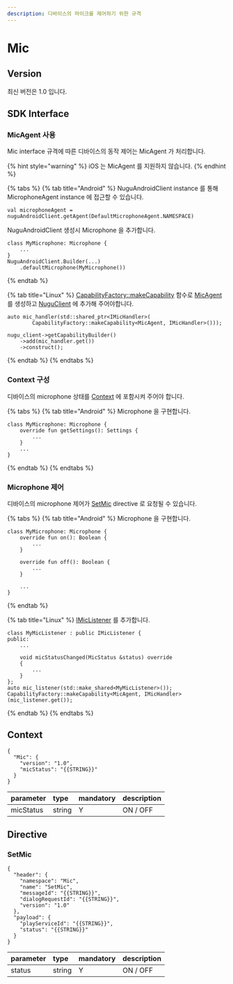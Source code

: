 ```yaml
---
description: 디바이스의 마이크를 제어하기 위한 규격
---
```


# Mic

## Version

최신 버전은 1.0 입니다.

## SDK Interface

### MicAgent 사용

Mic interface 규격에 따른 디바이스의 동작 제어는 MicAgent 가 처리합니다.

{% hint style="warning" %}
iOS 는 MicAgent 를 지원하지 않습니다.
{% endhint %}

{% tabs %}
{% tab title="Android" %}
NuguAndroidClient instance 를 통해 MicrophoneAgent instance 에 접근할 수 있습니다.

```text
val microphoneAgent = nuguAndroidClient.getAgent(DefaultMicrophoneAgent.NAMESPACE)
```

NuguAndroidClient 생성시 Microphone 을 추가합니다.

```text
class MyMicrophone: Microphone {
    ...
}
NuguAndroidClient.Builder(...)
    .defaultMicrophone(MyMicrophone())
```
{% endtab %}

{% tab title="Linux" %}
[CapabilityFactory::makeCapability](https://nugu-developers.github.io/nugu-linux/classNuguCapability_1_1CapabilityFactory.html#a46d96b1bc96903f02905c92ba8794bf6) 함수로 [MicAgent](https://nugu-developers.github.io/nugu-linux/classNuguCapability_1_1IMicHandler.html) 를 생성하고 [NuguClient](https://nugu-developers.github.io/nugu-linux/classNuguClientKit_1_1NuguClient.html) 에 추가해 주어야합니다.

```text
auto mic_handler(std::shared_ptr<IMicHandler>(
        CapabilityFactory::makeCapability<MicAgent, IMicHandler>()));

nugu_client->getCapabilityBuilder()
    ->add(mic_handler.get())
    ->construct();
```
{% endtab %}
{% endtabs %}

### Context 구성

디바이스의 microphone 상태를 [Context](mic.md#context) 에 포함시켜 주어야 합니다.

{% tabs %}
{% tab title="Android" %}
Microphone 을 구현합니다.

```text
class MyMicrophone: Microphone {
    override fun getSettings(): Settings {
        ...
    }
    ...
}
```
{% endtab %}
{% endtabs %}

### Microphone 제어

디바이스의 microphone 제어가 [SetMic](mic.md#setmic) directive 로 요청될 수 있습니다.

{% tabs %}
{% tab title="Android" %}
Microphone 을 구현합니다.

```text
class MyMicrophone: Microphone {
    override fun on(): Boolean {
        ...
    }

    override fun off(): Boolean {
        ...
    }
    
    ...
}
```
{% endtab %}

{% tab title="Linux" %}
[IMicListener](https://nugu-developers.github.io/nugu-linux/classNuguCapability_1_1IMicListener.html) 를 추가합니다.

```text
class MyMicListener : public IMicListener {
public:
    ...

    void micStatusChanged(MicStatus &status) override
    {
        ...
    }
};
auto mic_listener(std::make_shared<MyMicListener>());
CapabilityFactory::makeCapability<MicAgent, IMicHandler>(mic_listener.get());
```
{% endtab %}
{% endtabs %}

## Context

```text
{
  "Mic": {
    "version": "1.0",
    "micStatus": "{{STRING}}"
  }
}
```

| parameter | type | mandatory | description |
| :--- | :--- | :--- | :--- |
| micStatus | string | Y | ON / OFF |

## Directive

### SetMic

```text
{
  "header": {
    "namespace": "Mic",
    "name": "SetMic",
    "messageId": "{{STRING}}",
    "dialogRequestId": "{{STRING}}",
    "version": "1.0"
  },
  "payload": {
    "playServiceId": "{{STRING}}",
    "status": "{{STRING}}"
  }
}
```

| parameter | type | mandatory | description |
| :--- | :--- | :--- | :--- |
| status | string | Y | ON / OFF |


